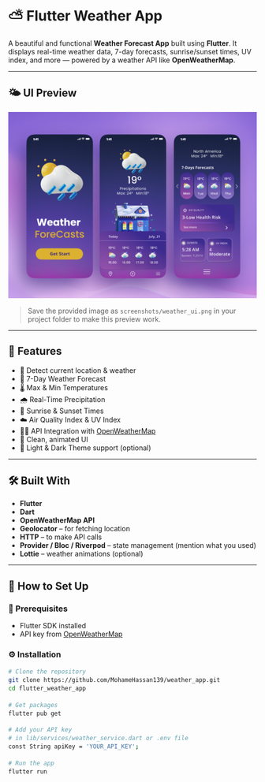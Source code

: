 # ⛅ Flutter Weather App

A beautiful and functional **Weather Forecast App** built using **Flutter**. It displays real-time weather data, 7-day forecasts, sunrise/sunset times, UV index, and more — powered by a weather API like **OpenWeatherMap**.

---

## 🌤 UI Preview

![Weather App UI](https://github.com/MohameHassan139/weather_app/blob/main/assets/images/weather.png)

> Save the provided image as `screenshots/weather_ui.png` in your project folder to make this preview work.

---

## 🚀 Features

- 📍 Detect current location & weather
- 📅 7-Day Weather Forecast
- 🌡 Max & Min Temperatures
- 🌧 Real-Time Precipitation
- 🧭 Sunrise & Sunset Times
- ☁️ Air Quality Index & UV Index
- 🧑‍💻 API Integration with [OpenWeatherMap](https://openweathermap.org/)
- 🎨 Clean, animated UI
- 🌙 Light & Dark Theme support (optional)

---

## 🛠️ Built With

- **Flutter**
- **Dart**
- **OpenWeatherMap API**
- **Geolocator** – for fetching location
- **HTTP** – to make API calls
- **Provider / Bloc / Riverpod** – state management (mention what you used)
- **Lottie** – weather animations (optional)

---

## 🔌 How to Set Up

### 🧰 Prerequisites

- Flutter SDK installed
- API key from [OpenWeatherMap](https://openweathermap.org/api)

### ⚙️ Installation

```bash
# Clone the repository
git clone https://github.com/MohameHassan139/weather_app.git
cd flutter_weather_app

# Get packages
flutter pub get

# Add your API key
# in lib/services/weather_service.dart or .env file
const String apiKey = 'YOUR_API_KEY';

# Run the app
flutter run
